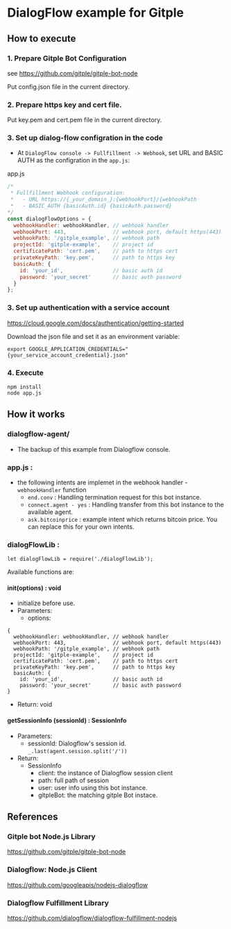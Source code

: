 # DialogFlow example for Gitple

## How to execute

### 1. Prepare Gitple Bot Configuration

see https://github.com/gitple/gitple-bot-node

Put config.json file in the current directory.

### 2. Prepare https key and cert file.

Put key.pem and cert.pem file in the current directory.

### 3. Set up dialog-flow configration in the code

- At `DialogFlow console -> Fullfillment -> Webhook`, set URL and BASIC AUTH as the configration in the `app.js`:

app.js
```js
/*
 * Fullfillment Webhook configuration:
 *   - URL https://{_your_domain_}:{webhookPort}/{webhookPath
 *   - BASIC_AUTH {basicAuth.id} {basicAuth.password}
*/
const dialogFlowOptions = {
  webhookHandler: webhookHandler, // webhook handler
  webhookPort: 443,               // webhook port, default https(443)
  webhookPath: '/gitple_example', // webhook path
  projectId: 'gitple-example',    // project id
  certificatePath: 'cert.pem',    // path to https cert
  privateKeyPath: 'key.pem',      // path to https key
  basicAuth: {
    id: 'your_id',                // basic auth id
    password: 'your_secret'       // basic auth password
  }
};
```

### 3. Set up authentication with a service account 

https://cloud.google.com/docs/authentication/getting-started

Download the json file and set it as an environment variable:
```
export GOOGLE_APPLICATION_CREDENTIALS="{your_service_account_credential}.json"
```

### 4. Execute

```
npm install
node app.js
```

## How it works

### dialogflow-agent/
- The backup of this example from Dialogflow console.

### app.js : 
- the following intents are implemet in the webhook handler - `webhookHandler` function
  - `end.conv` : Handling termination request for this bot instance.
  - `connect.agent - yes` : Handling transfer from this bot instance to the available agent.
  - `ask.bitcoinprice` : example intent which returns bitcoin price. You can replace this for your own intents.

### dialogFlowLib : 

```
let dialogFlowLib = require('./dialogFlowLib');
```

Available functions are:

#### init(options) : void
- initialize before use.
- Parameters:
  - options:

```
{
  webhookHandler: webhookHandler, // webhook handler
  webhookPort: 443,               // webhook port, default https(443)
  webhookPath: '/gitple_example', // webhook path
  projectId: 'gitple-example',    // project id
  certificatePath: 'cert.pem',    // path to https cert
  privateKeyPath: 'key.pem',      // path to https key
  basicAuth: {
    id: 'your_id',                // basic auth id
    password: 'your_secret'       // basic auth password
}
```
- Return: void

#### getSessionInfo (sessionId) : SessionInfo
  
- Parameters:
  - sessionId: Dialogflow's session id. `_.last(agent.session.split('/'))`
- Return: 
  - SessionInfo
    - client: the instance of Dialogflow session client
    - path: full path of session
    - user: user info using this bot instance.
    - gitpleBot: the matching gitple Bot instace.
    
## References

### Gitple bot Node.js Library
https://github.com/gitple/gitple-bot-node

### Dialogflow: Node.js Client

https://github.com/googleapis/nodejs-dialogflow

### Dialogflow Fulfillment Library

https://github.com/dialogflow/dialogflow-fulfillment-nodejs
